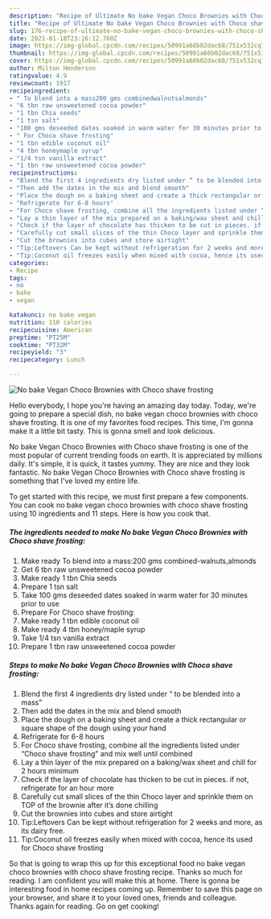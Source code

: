 ```yaml
---
description: "Recipe of Ultimate No bake Vegan Choco Brownies with Choco shave frosting"
title: "Recipe of Ultimate No bake Vegan Choco Brownies with Choco shave frosting"
slug: 176-recipe-of-ultimate-no-bake-vegan-choco-brownies-with-choco-shave-frosting
date: 2021-01-18T23:16:12.760Z
image: https://img-global.cpcdn.com/recipes/50991a68b02dac68/751x532cq70/no-bake-vegan-choco-brownies-with-choco-shave-frosting-recipe-main-photo.jpg
thumbnail: https://img-global.cpcdn.com/recipes/50991a68b02dac68/751x532cq70/no-bake-vegan-choco-brownies-with-choco-shave-frosting-recipe-main-photo.jpg
cover: https://img-global.cpcdn.com/recipes/50991a68b02dac68/751x532cq70/no-bake-vegan-choco-brownies-with-choco-shave-frosting-recipe-main-photo.jpg
author: Milton Henderson
ratingvalue: 4.9
reviewcount: 1917
recipeingredient:
- " To blend into a mass200 gms combinedwalnutsalmonds"
- "6 tbn raw unsweetened cocoa powder"
- "1 tbn Chia seeds"
- "1 tsn salt"
- "100 gms deseeded dates soaked in warm water for 30 minutes prior to use"
- " For Choco shave frosting"
- "1 tbn edible coconut oil"
- "4 tbn honeymaple syrup"
- "1/4 tsn vanilla extract"
- "1 tbn raw unsweetened cocoa powder"
recipeinstructions:
- "Blend the first 4 ingredients dry listed under “ to be blended into a mass”"
- "Then add the dates in the mix and blend smooth"
- "Place the dough on a baking sheet and create a thick rectangular or square shape of the dough using your hand"
- "Refrigerate for 6-8 hours"
- "For Choco shave frosting, combine all the ingredients listed under “Choco shave frosting” and mix well until combined"
- "Lay a thin layer of the mix prepared on a baking/wax sheet and chill for 2 hours minimum"
- "Check if the layer of chocolate has thicken to be cut in pieces. if not, refrigerate for an hour more"
- "Carefully cut small slices of the thin Choco layer and sprinkle them on TOP of the brownie after it’s done chilling"
- "Cut the brownies into cubes and store airtight"
- "Tip:Leftovers Can be kept without refrigeration for 2 weeks and more, as its dairy free."
- "Tip:Coconut oil freezes easily when mixed with cocoa, hence its used for Choco shave frosting"
categories:
- Recipe
tags:
- no
- bake
- vegan

katakunci: no bake vegan 
nutrition: 110 calories
recipecuisine: American
preptime: "PT25M"
cooktime: "PT32M"
recipeyield: "3"
recipecategory: Lunch

---
```



![No bake Vegan Choco Brownies with Choco shave frosting](https://img-global.cpcdn.com/recipes/50991a68b02dac68/751x532cq70/no-bake-vegan-choco-brownies-with-choco-shave-frosting-recipe-main-photo.jpg)

Hello everybody, I hope you're having an amazing day today. Today, we're going to prepare a special dish, no bake vegan choco brownies with choco shave frosting. It is one of my favorites food recipes. This time, I'm gonna make it a little bit tasty. This is gonna smell and look delicious.

No bake Vegan Choco Brownies with Choco shave frosting is one of the most popular of current trending foods on earth. It is appreciated by millions daily. It's simple, it is quick, it tastes yummy. They are nice and they look fantastic. No bake Vegan Choco Brownies with Choco shave frosting is something that I've loved my entire life.




To get started with this recipe, we must first prepare a few components. You can cook no bake vegan choco brownies with choco shave frosting using 10 ingredients and 11 steps. Here is how you cook that.

<!--inarticleads1-->

##### The ingredients needed to make No bake Vegan Choco Brownies with Choco shave frosting:

1. Make ready  To blend into a mass:200 gms combined-walnuts,almonds
1. Get 6 tbn raw unsweetened cocoa powder
1. Make ready 1 tbn Chia seeds
1. Prepare 1 tsn salt
1. Take 100 gms deseeded dates soaked in warm water for 30 minutes prior to use
1. Prepare  For Choco shave frosting:
1. Make ready 1 tbn edible coconut oil
1. Make ready 4 tbn honey/maple syrup
1. Take 1/4 tsn vanilla extract
1. Prepare 1 tbn raw unsweetened cocoa powder




<!--inarticleads2-->

##### Steps to make No bake Vegan Choco Brownies with Choco shave frosting:

1. Blend the first 4 ingredients dry listed under “ to be blended into a mass”
1. Then add the dates in the mix and blend smooth
1. Place the dough on a baking sheet and create a thick rectangular or square shape of the dough using your hand
1. Refrigerate for 6-8 hours
1. For Choco shave frosting, combine all the ingredients listed under “Choco shave frosting” and mix well until combined
1. Lay a thin layer of the mix prepared on a baking/wax sheet and chill for 2 hours minimum
1. Check if the layer of chocolate has thicken to be cut in pieces. if not, refrigerate for an hour more
1. Carefully cut small slices of the thin Choco layer and sprinkle them on TOP of the brownie after it’s done chilling
1. Cut the brownies into cubes and store airtight
1. Tip:Leftovers Can be kept without refrigeration for 2 weeks and more, as its dairy free.
1. Tip:Coconut oil freezes easily when mixed with cocoa, hence its used for Choco shave frosting




So that is going to wrap this up for this exceptional food no bake vegan choco brownies with choco shave frosting recipe. Thanks so much for reading. I am confident you will make this at home. There is gonna be interesting food in home recipes coming up. Remember to save this page on your browser, and share it to your loved ones, friends and colleague. Thanks again for reading. Go on get cooking!
